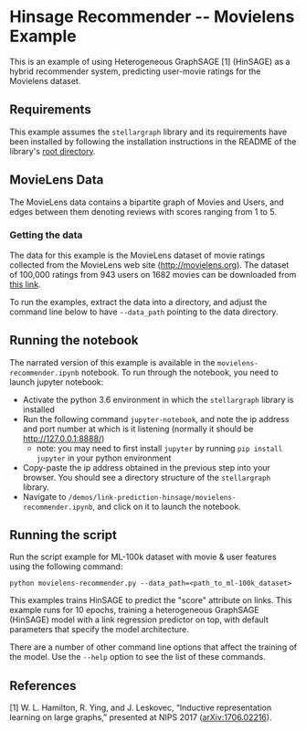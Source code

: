 # Hinsage Recommender -- Movielens Example

This is an example of using Heterogeneous GraphSAGE [1] (HinSAGE) as a hybrid recommender
system, predicting user-movie ratings for the Movielens dataset.

## Requirements
This example assumes the `stellargraph` library and its requirements have been 
installed by following the installation instructions in the README 
of the library's [root directory](https://github.com/stellargraph/stellargraph).

## MovieLens Data

The MovieLens data contains a bipartite graph of Movies and Users, and edges
between them denoting reviews with scores ranging from 1 to 5.

### Getting the data

The data for this example is the MovieLens dataset of movie ratings
collected from the MovieLens web site (http://movielens.org). 
The dataset of 100,000 ratings from 943 users on 1682 movies 
can be downloaded from [this link](https://grouplens.org/datasets/movielens/100k/).

To run the examples, extract the data into a directory, 
and adjust the command line below to have `--data_path` pointing
to the data directory.

## Running the notebook
The narrated version of this example is available in the `movielens-recommender.ipynb` notebook.
To run through the notebook, you need to launch jupyter notebook:
 - Activate the python 3.6 environment in which the 
`stellargraph` library is installed 
 - Run the following command `jupyter-notebook`, and note the ip address and port
 number at which is it listening (normally it should be http://127.0.0.1:8888/)
   - note: you may need to first install `jupyter` by running `pip install jupyter` in your python environment
 - Copy-paste the ip address obtained in the previous step into your browser. You should see 
 a directory structure of the `stellargraph` library.
 - Navigate to `/demos/link-prediction-hinsage/movielens-recommender.ipynb`, and click on
 it to launch the notebook.


## Running the script

Run the script example for ML-100k dataset with movie & user features using the following command:
```
python movielens-recommender.py --data_path=<path_to_ml-100k_dataset>
```

This examples trains HinSAGE to predict the "score" attribute on links. This
example runs for 10 epochs, training a heterogeneous GraphSAGE (HinSAGE) model
with a link regression predictor on top, with default parameters 
that specify the model architecture.

There are a number of other command line options that affect the training of the
model.  Use the `--help` option to see the list of these commands.

## References

[1]	W. L. Hamilton, R. Ying, and J. Leskovec, “Inductive representation learning on large graphs,” presented at NIPS 2017
([arXiv:1706.02216](https://arxiv.org/abs/1706.02216)).

